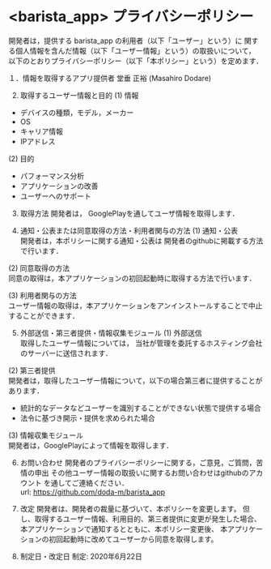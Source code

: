 # <barista_app> プライバシーポリシー

開発者は，提供する barista_app の利用者（以下「ユーザー」という）に
関する個人情報を含んだ情報（以下「ユーザー情報」という）の取扱いについて，
以下のとおりプライバシーポリシー（以下「本ポリシー」という）を定めます．

１．情報を取得するアプリ提供者
堂垂 正裕 (Masahiro Dodare)

2. 取得するユーザー情報と目的
(1) 情報
- デバイスの種類，モデル，メーカー
- OS
- キャリア情報
- IPアドレス

(2) 目的
- パフォーマンス分析
- アプリケーションの改善
- ユーザーへのサポート

3. 取得方法
開発者は， GooglePlayを通してユーザ情報を取得します．

4. 通知・公表または同意取得の方法・利用者関与の方法
(1) 通知・公表<br>
開発者は，本ポリシーに関する通知・公表は
開発者のgithubに掲載する方法で行います．

(2) 同意取得の方法<br>
同意の取得は，本アプリケーションの初回起動時に取得する方法で行います．

(3) 利用者関与の方法<br>
ユーザー情報の取得は，本アプリケーションをアンインストールすることで中止することができます．

5. 外部送信・第三者提供・情報収集モジュール
(1) 外部送信<br>
取得したユーザー情報については，
当社が管理を委託するホスティング会社のサーバーに送信されます．

(2) 第三者提供<br>
開発者は，取得したユーザー情報について，以下の場合第三者に提供することがあります．
- 統計的なデータなどユーザーを識別することができない状態で提供する場合
- 法令に基づき開示・提供を求められた場合

(3) 情報収集モジュール<br>
開発者は，GooglePlayによって情報を取得します．

6. お問い合わせ
開発者のプライバシーポリシーに関する，ご意見，ご質問，苦情の申出
その他ユーザー情報の取扱いに関するお問い合わせはgithubのアカウント
を通してご連絡ください．<br>
url: https://github.com/doda-m/barista_app

7. 改定
開発者は、開発者の裁量に基づいて、本ポリシーを変更します。
但し、取得するユーザー情報、利用目的、第三者提供に変更が発生した場合、
本アプリケーションで通知するとともに、本ポリシー変更後、
本アプリケーションの初回起動時に改めてユーザーから同意を取得します。

8. 制定日・改定日
制定: 2020年6月22日


